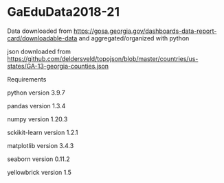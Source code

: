 # GaEduData2018-21
 
Data downloaded from https://gosa.georgia.gov/dashboards-data-report-card/downloadable-data and aggregated/organized with python

json downloaded from https://github.com/deldersveld/topojson/blob/master/countries/us-states/GA-13-georgia-counties.json

Requirements

python version 3.9.7

pandas version 1.3.4

numpy version 1.20.3

sckikit-learn version 1.2.1

matplotlib version 3.4.3

seaborn version 0.11.2

yellowbrick version 1.5



